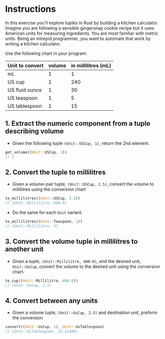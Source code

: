 # Instructions

In this exercise you'll explore tuples in Rust by building a kitchen calculator. Imagine you are following a sensible gingersnap cookie recipe but it uses American units for measuring ingredients. You are most familiar with metric units. Being an intrepid programmer, you want to automate that work by writing a kitchen calculator.

Use the following chart in your program:

| Unit to convert | volume | in millilitres (mL) |
| --------------- | ------ | ------------------- |
| mL              | 1      | 1                   |
| US cup          | 1      | 240                 |
| US fluid ounce  | 1      | 30                  |
| US teaspoon     | 1      | 5                   |
| US tablespoon   | 1      | 15                  |

## 1. Extract the numeric component from a tuple describing volume

- Given the following tuple `(Unit::USCup, 1)`, return the 2nd element.

```rust
get_volume((Unit::USCup, 1))
// 1
```

## 2. Convert the tuple to millilitres

- Given a volume-pair tuple, `(Unit::USCup, 2.5)`, convert the volume to millilitres using the conversion chart

```rust
to_millilitres((Unit::USCup, 2.5))
// (Unit::Millilitre, 600.0)
```

- Do the same for each `Unit` variant.

```rust
to_millilitres((Unit::Teaspoon, 1))
// (Unit::Millilitre, 5)
```

## 3. Convert the volume tuple in millilitres to another unit

- Given a tuple, `(Unit::Millilitre, 600.0)`, and the desired unit, `Unit::UsCup`, convert the volume to the desired unit using the conversion chart.

```rust
to_cup((Unit::Millilitre, 600.0))
// (Unit::UsCup, 2.5)
```

## 4. Convert between any units

- Given a volume tuple, `(Unit::UsCup, 2.5)` and destination unit, preform the conversion

```rust
convert((Unit::UsCup, 1), Unit::UsTablespoon)
// (Unit::UsTablespoon, 13.51488)
```
